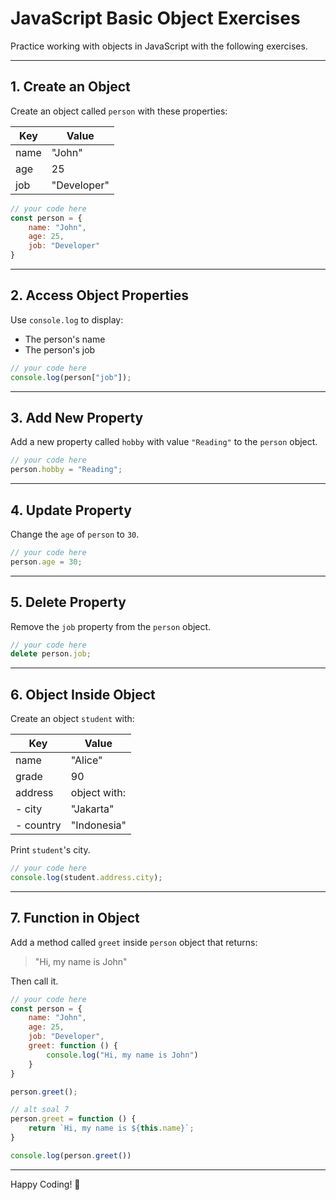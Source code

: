 
# JavaScript Basic Object Exercises

Practice working with objects in JavaScript with the following exercises.

---

## 1. Create an Object

Create an object called `person` with these properties:

| Key   | Value       |
|-------|-------------|
| name  | "John"      |
| age   | 25          |
| job   | "Developer" |

```javascript
// your code here
const person = {
    name: "John",
    age: 25,
    job: "Developer"
}
```
---

## 2. Access Object Properties

Use `console.log` to display:
- The person's name
- The person's job

```javascript
// your code here
console.log(person["job"]);
```
---

## 3. Add New Property

Add a new property called `hobby` with value `"Reading"` to the `person` object.

```javascript
// your code here
person.hobby = "Reading";
```
---

## 4. Update Property

Change the `age` of `person` to `30`.

```javascript
// your code here
person.age = 30;
```
---

## 5. Delete Property

Remove the `job` property from the `person` object.

```javascript
// your code here
delete person.job;
```
---

## 6. Object Inside Object

Create an object `student` with:

| Key     | Value              |
|---------|-------------------|
| name    | "Alice"           |
| grade   | 90                |
| address | object with:      |
| - city  | "Jakarta"         |
| - country | "Indonesia"     |

Print `student`'s city.

```javascript
// your code here
console.log(student.address.city);
```
---

## 7. Function in Object

Add a method called `greet` inside `person` object that returns:

> "Hi, my name is John"

Then call it.

```javascript
// your code here
const person = {
    name: "John",
    age: 25,
    job: "Developer",
    greet: function () {
        console.log("Hi, my name is John")
    }
}

person.greet();

// alt soal 7
person.greet = function () {
    return `Hi, my name is ${this.name}`;
}

console.log(person.greet())
```
---

Happy Coding! 🚀
